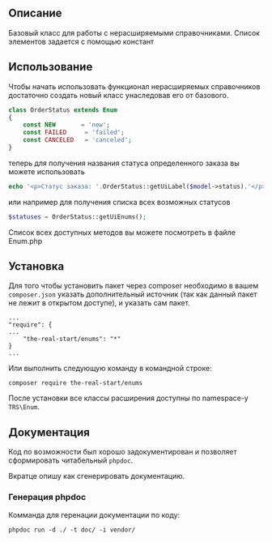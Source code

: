 ## Описание

Базовый класс для работы с нерасширяемыми справочниками. Список элементов задается с помощью констант

## Использование

Чтобы начать использовать функционал нерасширяемых справочников достаточно создать новый класс унаследовав его от базового.

```php
class OrderStatus extends Enum
{
    const NEW       = 'new'; 
    const FAILED     = 'failed';
    const CANCELED   = 'canceled';
}
```

теперь для получения названия статуса определенного заказа вы можете использовать

```php
echo '<p>Статус заказа: '.OrderStatus::getUiLabel($model->status).'</p>';
```

или например для получения списка всех возможных статусов

```php
$statuses = OrderStatus::getUiEnums();
```

Список всех доступных методов вы можете посмотреть в файле Enum.php

## Установка

Для того чтобы установить пакет через composer необходимо в вашем `composer.json` указать дополнительный источник
(так как данный пакет не лежит в открытом доступе), и указать сам пакет.

```
...
"require": {
...
	"the-real-start/enums": "*"
}
...

```

Или выполнить следующую команду в командной строке:

```
composer require the-real-start/enums
```

После установки все классы расширения доступны по namespace-у `TRS\Enum`.

## Документация

Код по возможности был хорошо задокументирован и позволяет сформировать читабельный `phpdoc`.

Вкратце опишу как сгенерировать документацию.

### Генерация phpdoc

Комманда для геренации документации по коду:

```
phpdoc run -d ./ -t doc/ -i vendor/
```
